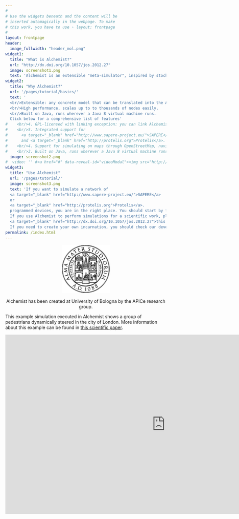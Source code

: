 ```yaml
---
#
# Use the widgets beneath and the content will be
# inserted automagically in the webpage. To make
# this work, you have to use › layout: frontpage
#
layout: frontpage
header:
  image_fullwidth: "header_mol.png"
widget1:
  title: "What is Alchemist?"
  url: "http://dx.doi.org/10.1057/jos.2012.27"
  image: screenshot1.png
  text: 'Alchemist is an extensible "meta-simulator", inspired by stochastic chemistry and tailored to pervasive computing and distributed systems. It provides a flexible meta-model for developers to bind their own abstractions, creating a so-called "incarnation". Incarnations for SAPERE and Protelis are already available and integrated in the main distribution.'
widget2:
  title: "Why Alchemist?"
  url: '/pages/tutorial/basics/'
  text: '
  <br/>Extensible: any concrete model that can be translated into the Alchemist generic meta-model can be simulated, reusing common simulator features.
  <br/>High performance, scales up to to thousands of nodes easily.
  <br/>Built on Java, runs wherever a Java 8 virtual machine runs.
  Click below for a comprehensive list of features'
#    <br/>4. GPL-licensed with linking exception: you can link Alchemist from your private project.
#    <br/>5. Integrated support for
#      <a target="_blank" href="http://www.sapere-project.eu/">SAPERE</a>
#      and <a target="_blank" href="http://protelis.org">Protelis</a>.
#    <br/>4. Support for simulating on maps through OpenStreetMap, navigation via Graphhopper.
#    <br/>3. Built on Java, runs wherever a Java 8 virtual machine runs.
  image: screenshot2.png
#  video: '' #<a href="#" data-reveal-id="videoModal"><img src="http://phlow.github.io/feeling-responsive/images/start-video-feeling-responsive-302x182.jpg" width="302" height="182" alt=""/></a>'
widget3:
  title: "Use Alchemist"
  url: '/pages/tutorial/'
  image: screenshot3.png
  text: 'If you want to simulate a network of
  <a target="_blank" href="http://www.sapere-project.eu/">SAPERE</a>
  or
  <a target="_blank" href="http://protelis.org">Protelis</a>.
  programmed devices, you are in the right place. You should start by following our step by step tutorial.
  If you use Alchemist to perform simulations for a scientific work, please cite
  <a target="_blank" href="http://dx.doi.org/10.1057/jos.2012.27">this paper</a>.
  If you need to create your own incarnation, you should check our developer instructions and documentation first.'
permalink: /index.html
---
```

 <center>
  <img src="images/unibo-seal.png"/>
  <p>Alchemist has been created at University of Bologna by the APICe research group.</p>
 </center>


This example simulation executed in Alchemist shows a group of pedestrians dynamically steered in the city of London. More information about this example can be found in [this scientific paper](http://dl.acm.org/citation.cfm?id=2773424).


<iframe src="https://vid.me/e/gsIm?stats=1&amp;tools=1" width="1000" height="560" frameborder="0" allowfullscreen webkitallowfullscreen mozallowfullscreen scrolling="no"></iframe>

